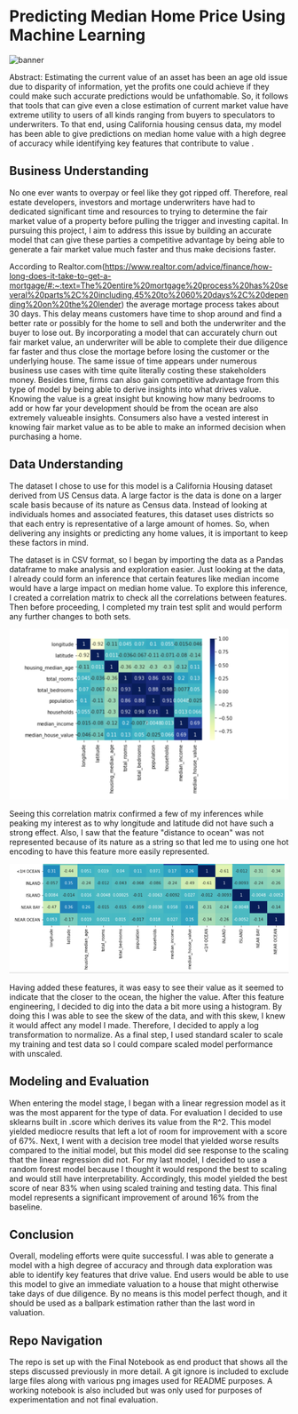 # Predicting Median Home Price Using Machine Learning
![banner](https://user-images.githubusercontent.com/115111882/230173553-4e2cb1a2-687a-45c1-83f5-2833180c977a.PNG)

Abstract: Estimating the current value of an asset has been an age old issue due to disparity of information, yet the profits one could achieve if they could make such accurate predictions would be unfathomable. So, it follows that tools that can give even a close estimation of current market value have extreme utility to users of all kinds ranging from buyers to speculators to underwriters. To that end, using California housing census data, my model has been able to give predictions on median home value with a high degree of accuracy while identifying key features that contribute to value .
## Business Understanding
No one ever wants to overpay or feel like they got ripped off. Therefore, real estate developers, investors and mortage underwriters have had to dedicated significant time and resources to trying to determine the fair market value of a property before pulling the trigger and investing capital. In pursuing this project, I aim to address this issue by building an accurate model that can give these parties a competitive advantage by being able to generate a fair market value much faster and thus make decisions faster. 

According to Realtor.com(https://www.realtor.com/advice/finance/how-long-does-it-take-to-get-a-mortgage/#:~:text=The%20entire%20mortgage%20process%20has%20several%20parts%2C%20including,45%20to%2060%20days%2C%20depending%20on%20the%20lender) the average mortage process takes about 30 days. This delay means customers have time to shop around and find a better rate or possibly for the home to sell and both the underwriter and the buyer to lose out. By incorporating a model that can accurately churn out fair market value, an underwriter will be able to complete their due diligence far faster and thus close the mortage before losing the customer or the underlying house. The same issue of time appears under numerous business use cases with time quite literally costing these stakeholders money. Besides time, firms can also gain competitive advantage from this type of model by being able to derive insights into what drives value. Knowing the value is a great insight but knowing how many bedrooms to add or how far your development should be from the ocean are also extremely valueable insights. Consumers also have a vested interest in knowing fair market value as to be able to make an informed decision when purchasing a home. 





## Data Understanding 

The dataset I chose to use for this model is a California Housing dataset derived from US Census data. A large factor is the data is done on a larger scale basis because of its nature as Census data. Instead of looking at individuals homes and associated features, this dataset uses districts so that each entry is representative of a large amount of homes. So, when delivering any insights or predicting any home values, it is important to keep these factors in mind. 

The dataset is in CSV format, so I began by importing the data as a Pandas dataframe to make analysis and exploration easier. Just looking at the data, I already could form an inference that certain features like median income would have a large impact on median home value. To explore this inference, I created a correlation matrix to check all the correlations between features. Then before proceeding, I completed my train test split and would perform any further changes to both sets.

![correlation](corr.PNG)

Seeing this correlation matrix confirmed a few of my inferences while peaking my interest as to why longitude and latitude did not have such a strong effect. Also, I saw that the feature "distance to ocean" was not represented because of its nature as a string so that led me to using one hot encoding to have this feature more easily represented. 

![newfeature](newfeature.PNG)

Having added these features, it was easy to see their value as it seemed to indicate that the closer to the ocean, the higher the value. After this feature engineering, I decided to dig into the data a bit more using a histogram. By doing this I was able to see the skew of the data, and with this skew, I knew it would affect any model I made. Therefore, I decided to apply a log transformation to normalize. As a final step, I used standard scaler to scale my training and test data so I could compare scaled model performance with unscaled.


## Modeling and Evaluation

When entering the model stage, I began with a linear regression model as it was the most apparent for the type of data. For evaluation I decided to use sklearns built in .score which derives its value from the R^2. This model yielded mediocre results that left a lot of room for improvement with a score of 67%. Next, I went with a decision tree model that yielded worse results compared to the initial model, but this model did see response to the scaling that the linear regression did not. For my last model, I decided to use a random forest model because I thought it would respond the best to scaling and would still have interpretability. Accordingly, this model yielded the best score of near 83% when using scaled training and testing data. This final model represents a significant improvement of around 16% from the baseline. 

## Conclusion

Overall, modeling efforts were quite successful. I was able to generate a model with a high degree of accuracy and through data exploration was able to identify key features that drive value. End users would be able to use this model to give an immediate valuation to a house that might otherwise take days of due diligence. By no means is this model perfect though, and it should be used as a ballpark estimation rather than the last word in valuation. 

## Repo Navigation

The repo is set up with the Final Notebook as end product that shows all the steps discussed previously in more detail. A git ignore is included to exclude large files along with various png images used for README purposes. A working notebook is also included but was only used for purposes of experimentation and not final evaluation.
